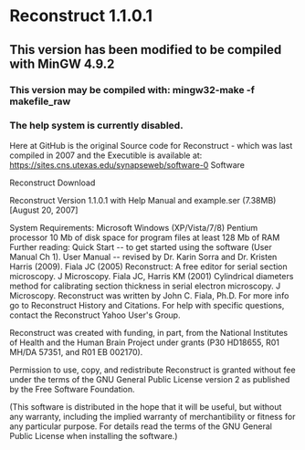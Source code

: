 # Reconstruct 1.1.0.1

## This version has been modified to be compiled with MinGW 4.9.2
### This version may be compiled with:  mingw32-make -f makefile_raw
### The help system is currently disabled.

Here at GitHub is the original Source code for Reconstruct - which was last compiled in 2007 and the 
Executible is available at: https://sites.cns.utexas.edu/synapseweb/software-0
Software

Reconstruct Download

Reconstruct Version 1.1.0.1
 with Help Manual and example.ser (7.38MB) 
 [August 20, 2007]               
    

System Requirements:
Microsoft Windows (XP/Vista/7/8)
Pentium processor
10 Mb of disk space for program files
at least 128 Mb of RAM
Further reading:
Quick Start -- to get started using the software (User Manual Ch 1).
User Manual -- revised by Dr. Karin Sorra and Dr. Kristen Harris (2009).
Fiala JC (2005) Reconstruct: A free editor for serial section microscopy. J Microscopy.
Fiala JC, Harris KM (2001) Cylindrical diameters method for calibrating section thickness in serial electron microscopy. J Microscopy.
Reconstruct was written by John C. Fiala, Ph.D. 
For more info go to Reconstruct History and Citations. 
For help with specific questions, contact the Reconstruct Yahoo User's Group.

Reconstruct was created with funding, in part, from the National Institutes of Health and the Human Brain Project under grants (P30 HD18655, R01 MH/DA 57351, and R01 EB 002170).

Permission to use, copy, and redistribute Reconstruct is granted without fee under the terms of the GNU General Public License version 2 as published by the Free Software Foundation. 

(This software is distributed in the hope that it will be useful, but without any warranty, including the implied warranty of merchantibility or fitness for any particular purpose. For details read the terms of the GNU General Public License when installing the software.)
